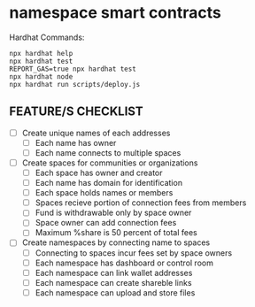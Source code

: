 # namespace smart contracts

Hardhat Commands:

```shell
npx hardhat help
npx hardhat test
REPORT_GAS=true npx hardhat test
npx hardhat node
npx hardhat run scripts/deploy.js
```

## FEATURE/S CHECKLIST

- [ ] Create unique names of each addresses
  - [ ] Each name has owner
  - [ ] Each name connects to multiple spaces
- [ ] Create spaces for communities or organizations
  - [ ] Each space has owner and creator
  - [ ] Each name has domain for identification
  - [ ] Each space holds names or members
  - [ ] Spaces recieve portion of connection fees from members
  - [ ] Fund is withdrawable only by space owner
  - [ ] Space owner can add connection fees
  - [ ] Maximum %share is 50 percent of total fees
- [ ] Create namespaces by connecting name to spaces
  - [ ] Connecting to spaces incur fees set by space owners
  - [ ] Each namespace has dashboard or control room
  - [ ] Each namespace can link wallet addresses
  - [ ] Each namespace can create shareble links
  - [ ] Each namespace can upload and store files
